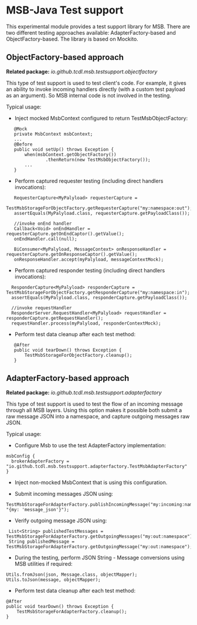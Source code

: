 # MSB-Java Test support
This experimental module provides a test support library for MSB.
There are two different testing approaches available: AdapterFactory-based and ObjectFactory-based.
The library is based on Mockito.

## ObjectFactory-based approach
**Related package:** _io.github.tcdl.msb.testsupport.objectfactory_

This type of test support is used to test client's code. For example, it gives an ability
to invoke incoming handlers directly (with a custom test payload as an argument).
So MSB internal code is not involved in the testing.

Typical usage:
 - Inject mocked MsbContext configured to return TestMsbObjectFactory:
 ```
    @Mock
    private MsbContext msbContext;
    ...
    @Before
    public void setUp() throws Exception {
        when(msbContext.getObjectFactory())
                .thenReturn(new TestMsbObjectFactory());
        ...
    }
 ```

 - Perform captured requester testing (including direct handlers invocations):
 ```
    RequesterCapture<MyPalyload> requesterCapture =
            TestMsbStorageForObjectFactory.getRequesterCapture("my:namespace:out");
    assertEquals(MyPalyload.class, requesterCapture.getPayloadClass());

    //invoke onEnd handler
    Callback<Void> onEndHandler = requesterCapture.getOnEndCaptor().getValue();
    onEndHandler.call(null);

    BiConsumer<MyPalyload, MessageContext> onResponseHandler = requesterCapture.getOnResponseCaptor().getValue();
    onResponseHandler.accept(myPalyload, messageContextMock);
 ```

  - Perform captured responder testing (including direct handlers invocations):
  ```
    ResponderCapture<MyPalyload> responderCapture = TestMsbStorageForObjectFactory.getResponderCapture("my:namespace:in");
    assertEquals(MyPalyload.class, responderCapture.getPayloadClass());

    //invoke requestHandler
    ResponderServer.RequestHandler<MyPalyload> requestHandler = responderCapture.getRequestHandler();
    requestHandler.process(myPalyload, responderContextMock);
  ```

 - Perform test data cleanup after each test method:
 ```
    @After
    public void tearDown() throws Exception {
        TestMsbStorageForObjectFactory.cleanup();
    }
 ```

## AdapterFactory-based approach
**Related package:** _io.github.tcdl.msb.testsupport.adapterfactory_

This type of test support is used to test the flow of an incoming message through all MSB layers.
Using this option makes it possible both submit a raw message JSON into a namespace, and capture outgoing messages raw JSON.

Typical usage:
 - Configure Msb to use the test AdapterFactory implementation:
 ```
 msbConfig {
   brokerAdapterFactory = "io.github.tcdl.msb.testsupport.adapterfactory.TestMsbAdapterFactory"
 }
 ```
 - Inject non-mocked MsbContext that is using this configuration.

 - Submit incoming messages JSON using:
  ```
  TestMsbStorageForAdapterFactory.publishIncomingMessage("my:incoming:namespace", "{my: 'message_json'}");
  ```
 - Verify outgoing message JSON using:
 ```
  List<String> publishedTestMessages = TestMsbStorageForAdapterFactory.getOutgoingMessages("my:out:namespace");
  String publishedMessage = TestMsbStorageForAdapterFactory.getOutgoingMessage("my:out:namespace");
 ```
 - During the testing, perform JSON String - Message conversions using MSB utilities if required:
 ```
 Utils.fromJson(json, Message.class, objectMapper);
 Utils.toJson(message, objectMapper);
 ```
 - Perform test data cleanup after each test method:
 ```
 @After
 public void tearDown() throws Exception {
     TestMsbStorageForAdapterFactory.cleanup();
 }
 ```

